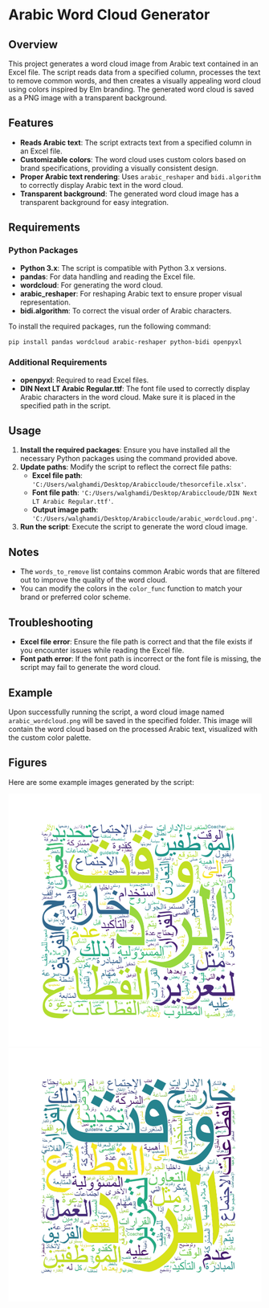 # Arabic Word Cloud Generator

## Overview

This project generates a word cloud image from Arabic text contained in an Excel file. The script reads data from a specified column, processes the text to remove common words, and then creates a visually appealing word cloud using colors inspired by Elm branding. The generated word cloud is saved as a PNG image with a transparent background.

## Features

- **Reads Arabic text**: The script extracts text from a specified column in an Excel file.
- **Customizable colors**: The word cloud uses custom colors based on brand specifications, providing a visually consistent design.
- **Proper Arabic text rendering**: Uses `arabic_reshaper` and `bidi.algorithm` to correctly display Arabic text in the word cloud.
- **Transparent background**: The generated word cloud image has a transparent background for easy integration.

## Requirements

### Python Packages

- **Python 3.x**: The script is compatible with Python 3.x versions.
- **pandas**: For data handling and reading the Excel file.
- **wordcloud**: For generating the word cloud.
- **arabic_reshaper**: For reshaping Arabic text to ensure proper visual representation.
- **bidi.algorithm**: To correct the visual order of Arabic characters.

To install the required packages, run the following command:

```bash
pip install pandas wordcloud arabic-reshaper python-bidi openpyxl
```

### Additional Requirements

- **openpyxl**: Required to read Excel files.
- **DIN Next LT Arabic Regular.ttf**: The font file used to correctly display Arabic characters in the word cloud. Make sure it is placed in the specified path in the script.

## Usage

1. **Install the required packages**: Ensure you have installed all the necessary Python packages using the command provided above.
2. **Update paths**: Modify the script to reflect the correct file paths:
   - **Excel file path**: `'C:/Users/walghamdi/Desktop/Arabiccloude/thesorcefile.xlsx'`.
   - **Font file path**: `'C:/Users/walghamdi/Desktop/Arabiccloude/DIN Next LT Arabic Regular.ttf'`.
   - **Output image path**: `'C:/Users/walghamdi/Desktop/Arabiccloude/arabic_wordcloud.png'`.
3. **Run the script**: Execute the script to generate the word cloud image.

## Notes

- The `words_to_remove` list contains common Arabic words that are filtered out to improve the quality of the word cloud.
- You can modify the colors in the `color_func` function to match your brand or preferred color scheme.

## Troubleshooting

- **Excel file error**: Ensure the file path is correct and that the file exists if you encounter issues while reading the Excel file.
- **Font path error**: If the font path is incorrect or the font file is missing, the script may fail to generate the word cloud.

## Example

Upon successfully running the script, a word cloud image named `arabic_wordcloud.png` will be saved in the specified folder. This image will contain the word cloud based on the processed Arabic text, visualized with the custom color palette.

## Figures

Here are some example images generated by the script:

![Figure 1](Figure_1.png)
![Figure 2](Figure_2.png)
